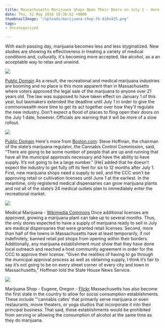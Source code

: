 ```yaml
---
title: Massachusetts Marijuana Shops Open Their Doors on July 1 - Here's the Scoop
date: Thu, 31 May 2018 19:36:52 +0000
thumbnailImage: "/uploads/marijuana-shop-fb-810x425.png"
tags:
- Uncategorized

---
```

With each passing day, marijuana becomes less and less stygmatized. New studies are showing its effectiveness in treating a variety of medical conditions and, culturally, it's becoming more accepted, like alcohol, as a an acceptable way to relax and unwind. 

![](http://newsattorneys.staging.wpengine.com/wp-content/uploads/2018/05/cannabis-sativa-leaf-1024x680.jpg) 

[Public Domain](https://www.publicdomainpictures.net/en/view-image.php?image=91243&picture=cannabis-sativa-leaf) As a result, the recreational and medical marijuana industries are booming and no place is this more apparent than in Massachusetts where voters approved the legal sale of the marijuana to anyone over 21 years old. The law was supposed to have taken effect on January 1 of this year, but lawmakers extended the deadline until July 1 in order to give the commonwealth more time to get its act together over how they'll regulate the new industry. Don't expect a flood of places to fling open their doors on the July 1 date, however. Officials are warning that it will be more of a slow rollout. 

![](http://newsattorneys.staging.wpengine.com/wp-content/uploads/2018/05/medical-marijuana-1521070298hWe-1024x768.jpg) 

[Public Domain](https://www.publicdomainpictures.net/en/view-image.php?image=246405&picture=medical-marijuana) Here's more from [Boston.com](https://www.boston.com/news/local-news/2018/05/07/massachusetts-recreational-marijuana-stores-july-1): Steve Hoffman, the chairman of the state’s marijuana regulator, the Cannabis Control Commission, said, “There are going to be some number of people that are up and running that have all the municipal approvals necessary and have the ability to have supply. It’s not going to be a large number." \[He\] added that he doesn’t expect the industry to get fully off its feet for six to 12 months after July 1. First, new marijuana shops need a supply to sell, and the CCC won’t be approving retail or cultivation licenses until June 1 at the earliest. In the meantime, only registered medical dispensaries can grow marijuana plants and not all of the state’s 24 medical outlets plan to immediately enter the recreational market. 

![](http://newsattorneys.staging.wpengine.com/wp-content/uploads/2018/05/Medical_Marijuana_-_2-1024x768.jpg) 

Medical Marijuana - [Wikimedia Commons](https://commons.wikimedia.org/wiki/File:Discount_Medical_Marijuana_-_2.jpg) Once additional licenses are approved, growing a marijuana plant can take up to several months. Thus, the only stores expected to have a supply of marijuana ready to sell in July are medical dispensaries that were granted retail licenses. Second, more than half of the towns in Massachusetts have at least temporarily, if not indefinitely, banned retail pot shops from opening within their borders. Additionally, any marijuana establishment must show that they have done local outreach and reached a host community agreement in order for the CCC to approve their license. “Given the realities of having to go through the municipal approval process as well as obtaining supply, I think it’s fair to say it’s not going to be on every street corner of every city and town in Massachusetts,” Hoffman told the State House News Service. 

![](http://newsattorneys.staging.wpengine.com/wp-content/uploads/2018/05/marijuana-shop-1024x694.jpg) 

Marijuana Shop - Eugene, Oregon - [Flickr](https://www.flickr.com/photos/discoveroregon/34379140403) Massachusetts has also become the first state in the country to allow for social consumption establishments. These include "'cannabis cafes' that primarily serve marijuana or even restaurants, movie theaters, or yoga studios that incorporate it into their principal business. That said, these establishments would be prohibited from serving or allowing the consumption of alcohol at the same time as they do marijuana.